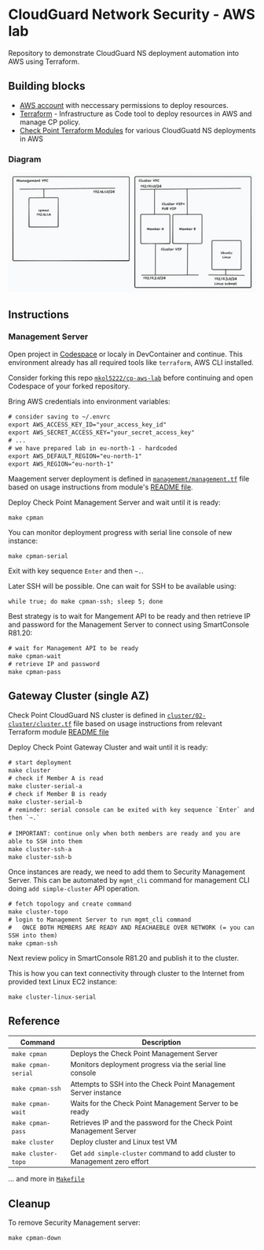
# CloudGuard Network Security - AWS lab

Repository to demonstrate CloudGuard NS deployment automation into AWS using Terraform.

## Building blocks
- [AWS account](https://aws.amazon.com/) with neccessary permissions to deploy resources.
- [Terraform](https://www.terraform.io/) - Infrastructure as Code tool to deploy resources in AWS and manage CP policy.
- [Check Point Terraform Modules](https://github.com/CheckPointSW/terraform-aws-cloudguard-network-security) for various CloudGuatd NS deployments in AWS

### Diagram

![alt text](diagram-cpman-cluster.png)

## Instructions

### Management Server

Open project in [Codespace](https://github.com/codespaces/new?repo=mkol5222/cp-aws-lab) or localy in DevContainer and continue.
This environment already has all required tools like `terraform`, AWS CLI installed.

Consider forking this repo [`mkol5222/cp-aws-lab`](https://github.com/mkol5222/cp-aws-lab) before continuing and open Codespace of your forked repository.

Bring AWS credentials into environment variables:
```shell
# consider saving to ~/.envrc
export AWS_ACCESS_KEY_ID="your_access_key_id"
export AWS_SECRET_ACCESS_KEY="your_secret_access_key"
# ...
# we have prepared lab in eu-north-1 - hardcoded
export AWS_DEFAULT_REGION="eu-north-1"
export AWS_REGION="eu-north-1" 
```

Maagement server deployment is defined in [`managememt/management.tf`](./management/management.tf) file based on usage instructions from module's [README file](https://github.com/CheckPointSW/terraform-aws-cloudguard-network-security/tree/master/modules/management#usage).

Deploy Check Point Management Server and wait until it is ready:
```shell
make cpman
```

You can monitor deployment progress with serial line console of new instance:
```shell
make cpman-serial
```

Exit with key sequence `Enter` and then `~.`.

Later SSH will be possible. One can wait for SSH to be available using:
```shell
while true; do make cpman-ssh; sleep 5; done
```

Best strategy is to wait for Mangement API to be ready and then retrieve IP and password for the Management Server to connect using SmartConsole R81.20:
```shell
# wait for Management API to be ready
make cpman-wait
# retrieve IP and password
make cpman-pass
```

## Gateway Cluster (single AZ)

Check Point CloudGuard NS cluster is defined in [`cluster/02-cluster/cluster.tf`](./cluster/02-cluster/cluster.tf) file based on usage instructions from relevant Terraform module [README file](https://github.com/CheckPointSW/terraform-aws-cloudguard-network-security/tree/master/modules/cluster#usage)

Deploy Check Point Gateway Cluster and wait until it is ready:
```shell
# start deployment
make cluster
# check if Member A is read
make cluster-serial-a
# check if Member B is ready
make cluster-serial-b
# reminder: serial console can be exited with key sequence `Enter` and then `~.`

# IMPORTANT: continue only when both members are ready and you are able to SSH into them
make cluster-ssh-a
make cluster-ssh-b
```

Once instances are ready, we need to add them to Security Management Server.
This can be automated by `mgmt_cli` command for management CLI doing `add simple-cluster` API operation.
```shell
# fetch topology and create command
make cluster-topo
# login to Management Server to run mgmt_cli command
#   ONCE BOTH MEMBERS ARE READY AND REACHAEBLE OVER NETWORK (= you can SSH into them)
make cpman-ssh

```

Next review policy in SmartConsole R81.20 and publish it to the cluster.

This is how you can text connectivity through cluster to the Internet from provided text Linux EC2 instance:
```shell
make cluster-linux-serial
```


## Reference

| Command             | Description                                                      |
|---------------------|------------------------------------------------------------------|
| `make cpman`        | Deploys the Check Point Management Server                        |
| `make cpman-serial` | Monitors deployment progress via the serial line console         |
| `make cpman-ssh`    | Attempts to SSH into the Check Point Management Server instance  |
| `make cpman-wait`   | Waits for the Check Point Management Server to be ready          |
| `make cpman-pass`    | Retrieves IP and the password for the Check Point Management Server     |
| `make cluster` | Deploy cluster and Linux test VM |
| `make cluster-topo` | Get `add simple-cluster` command to add cluster to Management zero effort |

... and more in [`Makefile`](./Makefile)

## Cleanup

To remove Security Management server:
```shell
make cpman-down
```

